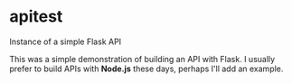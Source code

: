 # apitest
Instance of a simple Flask API

This was a simple demonstration of building an API with Flask. I usually prefer to build APIs with **Node.js** these days, perhaps I'll add an example.
